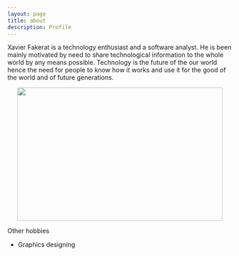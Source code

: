 ```yaml
---
layout: page
title: about
description: Profile
---
```


Xavier Fakerat is a technology enthusiast and a software analyst. He is been mainly motivated by need to share technological information to the whole world by any means possible. Technology is the future of the our world hence the need for people to know how it works and use it for the good of the world and of future generations.

<p align="center">
<img width="460" height="300" src="https://i.stack.imgur.com/X14jE.png/460/300">
</p>

Other hobbies

- Graphics designing
